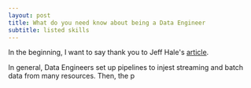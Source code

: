 ```yaml
---
layout: post
title: What do you need know about being a Data Engineer
subtitle: listed skills
---
```

In the beginning, I want to say thank you to Jeff Hale's [article](https://towardsdatascience.com/most-in-demand-tech-skills-for-data-engineers-58f4c1ca25ab).

In general, Data Engineers set up pipelines to injest streaming and batch data from many resources. Then, the p
